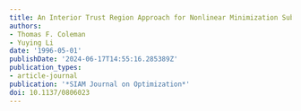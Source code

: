 ```yaml
---
title: An Interior Trust Region Approach for Nonlinear Minimization Subject to Bounds
authors:
- Thomas F. Coleman
- Yuying Li
date: '1996-05-01'
publishDate: '2024-06-17T14:55:16.285389Z'
publication_types:
- article-journal
publication: '*SIAM Journal on Optimization*'
doi: 10.1137/0806023
---
```

